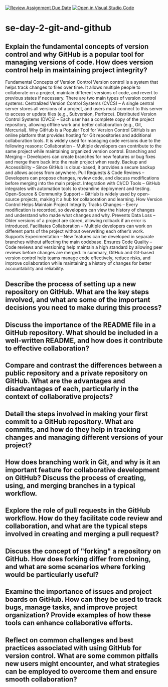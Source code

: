 [![Review Assignment Due Date](https://classroom.github.com/assets/deadline-readme-button-22041afd0340ce965d47ae6ef1cefeee28c7c493a6346c4f15d667ab976d596c.svg)](https://classroom.github.com/a/8wgCKhpZ)
[![Open in Visual Studio Code](https://classroom.github.com/assets/open-in-vscode-2e0aaae1b6195c2367325f4f02e2d04e9abb55f0b24a779b69b11b9e10269abc.svg)](https://classroom.github.com/online_ide?assignment_repo_id=18420063&assignment_repo_type=AssignmentRepo)
# se-day-2-git-and-github
## Explain the fundamental concepts of version control and why GitHub is a popular tool for managing versions of code. How does version control help in maintaining project integrity?
Fundamental Concepts of Version Control
Version control is a system that helps track changes to files over time. It allows multiple people to collaborate on a project, maintain different versions of code, and revert to previous states if necessary. There are two main types of version control systems:
Centralized Version Control Systems (CVCS) – A single central server stores all versions of a project, and users must connect to this server to access or update files (e.g., Subversion, Perforce).
Distributed Version Control Systems (DVCS) – Each user has a complete copy of the project repository, allowing offline work and better collaboration (e.g., Git, Mercurial).
Why GitHub is a Popular Tool for Version Control
GitHub is an online platform that provides hosting for Git repositories and additional collaboration tools. It is widely used for managing code versions due to the following reasons:
Collaboration – Multiple developers can contribute to the same project while maintaining organized version control.
Branching and Merging – Developers can create branches for new features or bug fixes and merge them back into the main project when ready.
Backup and Accessibility – Since GitHub is cloud-based, it provides a secure backup and allows access from anywhere.
Pull Requests & Code Reviews – Developers can propose changes, review code, and discuss modifications before merging into the main project.
Integration with CI/CD Tools – GitHub integrates with automation tools to streamline deployment and testing.
Open-Source & Community Support – GitHub is widely used by open-source projects, making it a hub for collaboration and learning.
How Version Control Helps Maintain Project Integrity
Tracks Changes – Every modification is recorded, so developers can view the history of changes and understand who made what changes and why.
Prevents Data Loss – Older versions of a project are stored, allowing rollback if an error is introduced.
Facilitates Collaboration – Multiple developers can work on different parts of the project without overwriting each other’s work.
Supports Experimentation – New features can be developed in separate branches without affecting the main codebase.
Ensures Code Quality – Code reviews and versioning help maintain a high standard by allowing peer reviews before changes are merged.
In summary, GitHub and Git-based version control help teams manage code effectively, reduce risks, and improve collaboration while maintaining a history of changes for better accountability and reliability.

## Describe the process of setting up a new repository on GitHub. What are the key steps involved, and what are some of the important decisions you need to make during this process?

## Discuss the importance of the README file in a GitHub repository. What should be included in a well-written README, and how does it contribute to effective collaboration?

## Compare and contrast the differences between a public repository and a private repository on GitHub. What are the advantages and disadvantages of each, particularly in the context of collaborative projects?

## Detail the steps involved in making your first commit to a GitHub repository. What are commits, and how do they help in tracking changes and managing different versions of your project?

## How does branching work in Git, and why is it an important feature for collaborative development on GitHub? Discuss the process of creating, using, and merging branches in a typical workflow.

## Explore the role of pull requests in the GitHub workflow. How do they facilitate code review and collaboration, and what are the typical steps involved in creating and merging a pull request?

## Discuss the concept of "forking" a repository on GitHub. How does forking differ from cloning, and what are some scenarios where forking would be particularly useful?

## Examine the importance of issues and project boards on GitHub. How can they be used to track bugs, manage tasks, and improve project organization? Provide examples of how these tools can enhance collaborative efforts.

## Reflect on common challenges and best practices associated with using GitHub for version control. What are some common pitfalls new users might encounter, and what strategies can be employed to overcome them and ensure smooth collaboration?
